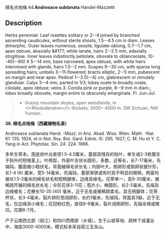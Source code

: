 绵毛点地梅
44.**Androsace sublanata** Handel-Mazzetti

## Description
Herbs perennial. Leaf rosettes solitary or 2--4 joined by branched ascending caudicules, without sterile shoots, 1.5--4.5 cm in diam. Leaves dimorphic. Outer leaves numerous, sessile, ligulate-oblong, 0.7--1.7 cm, apex obtuse, abaxially &amp;#177; white lanate, hairs 2--2.5 mm, adaxially strigillose. Inner leaves indistinctly petiolate, obovate to oblanceolate, 10--40(--60) X 5--14 mm, base narrowed, apex obtuse, with white hairs intermixed with glands, hairs 1.5--2 mm. Scapes 9--30 cm, with sparse long spreading hairs; umbels 3--11-flowered; bracts elliptic, 2--5 mm, pubescent on margin and near apex. Pedicel 1--3.5(--4) cm, glabrescent or minutely glandular. Calyx 3--4 mm, parted to 1/3; lobes ovate to broadly ovate, ciliolate, apex obtuse; veins 3. Corolla pink or purple, 8--9 mm in diam.; lobes broadly obovate, margin entire to obscurely emarginate. Fl. Jun-Jul.


> * Grassy mountain slopes, open woodlands, in &lt;I&gt;Rhododendron&lt;/I&gt; thickets; 3000--4000 m. SW Sichuan, NW Yunnan.

**36. 绵毛点地梅（西藏植物名录）**

Androsace sublanata Hand. -Mazz. in Anz. Akad. Wiss. Wien. Math. -Nat. 61: 135. 1924, et in Not. Roy. Bot. Gard. Edinb. I5: 295. 1927; C. M. Hu et Y. C. Yang in Act. Phytotax. Sin. 24: 224. 1986.

多年生草本。莲座状叶丛直径1.5-4.5厘米，基部具残存的枯叶，单生或2-3枚簇生于斜升的短根茎上。叶两型，外层叶舌状长圆形，多数，近等长，长7-17毫米，先端钝，腹面被小糙伏毛，背面被绵毛状长毛；内层叶大，倒卵形或倒卵状披针形，长1-4 (6) 厘米，宽5-14毫米，先端钝，基部渐狭或有时具不明显的翅柄，两面均被长1.5-2毫米的绵毛状毛和短柄腺体，边缘具缘毛。花葶单一，高9-30厘米，被稀疏开展的绵毛状长毛；伞形花序3-11花；苞片小，椭圆形，长2-5毫米，先端及边缘被毛；花梗长10-35 (40) 毫米，近于无毛或被稀疏柔毛，具无柄腺体；花萼杯状，长3-4毫米，裂片卵形至阔卵形，长约1毫米，先端钝，背面具3脉，近于无毛，仅边缘具小缘毛；花冠粉红色，直径8-9毫米，裂片阔倒卵形，先端全缘或微凹。花期6-7月。

产于云南西北部（丽江）和四川西南部（乡城）。生于山坡草地、疏林下或灌丛中，海拔3000-4000米。模式标本采自丽江玉龙山。
